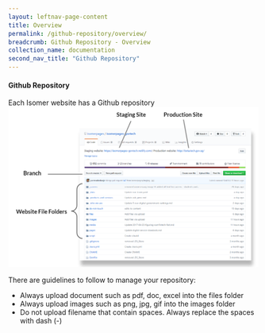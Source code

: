 ```yaml
---
layout: leftnav-page-content
title: Overview
permalink: /github-repository/overview/
breadcrumb: Github Repository - Overview
collection_name: documentation
second_nav_title: "Github Repository"
---
```

#### **Github Repository**
Each Isomer website has a Github repository
![github](/images/resources/github.PNG)

There are guidelines to follow to manage your repository:
- Always upload document such as pdf, doc, excel into the files folder
- Always upload images such as png, jpg, gif into the images folder
- Do not upload filename that contain spaces. Always replace the spaces with dash (-)
